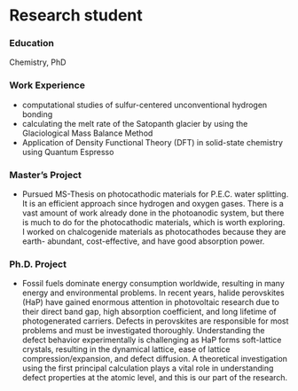 # Research student



### Education
Chemistry, PhD

### Work Experience

*  computational studies of sulfur-centered unconventional hydrogen bonding
*  calculating the melt rate of the Satopanth glacier by using the Glaciological Mass Balance Method
*  Application of Density Functional Theory (DFT) in solid-state chemistry using Quantum Espresso

### Master’s Project

* Pursued MS-Thesis on photocathodic materials for P.E.C. water splitting. It is an efficient approach since hydrogen and oxygen gases. There is a vast amount of work already done in the 
  photoanodic system, but there is much to do for the photocathodic materials, which is worth exploring. I worked on chalcogenide materials as photocathodes because they are earth- 
  abundant, cost-effective, and have good absorption power.
  
### Ph.D. Project

* Fossil fuels dominate energy consumption worldwide, resulting in many energy and environmental problems. In recent years, halide perovskites (HaP) have gained enormous attention in 
  photovoltaic research due to their direct band gap, high absorption coefficient, and long lifetime of photogenerated carriers. Defects in perovskites are responsible for most problems 
  and must be investigated thoroughly. Understanding the defect behavior experimentally is challenging as HaP forms soft-lattice crystals, resulting in the dynamical lattice, ease of 
  lattice compression/expansion, and defect diffusion. A theoretical investigation using the first principal calculation plays a vital role in understanding defect properties at the 
  atomic level, and this is our part of the research.
